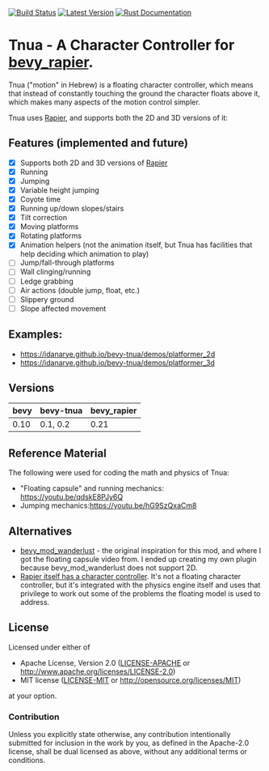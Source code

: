 [![Build Status](https://github.com/idanarye/bevy-tnua/workflows/CI/badge.svg)](https://github.com/idanarye/bevy-tnua/actions)
[![Latest Version](https://img.shields.io/crates/v/bevy-tnua.svg)](https://crates.io/crates/bevy-tnua)
[![Rust Documentation](https://img.shields.io/badge/api-rustdoc-blue.svg)](https://idanarye.github.io/bevy-tnua/)

# Tnua - A Character Controller for [bevy_rapier](https://github.com/dimforge/bevy_rapier).

Tnua ("motion" in Hebrew) is a floating character controller, which means that instead of constantly touching the ground the character floats above it, which makes many aspects of the motion control simpler.

Tnua uses [Rapier](https://rapier.rs/), and supports both the 2D and 3D versions of it:

## Features (implemented and future)

* [x] Supports both 2D and 3D versions of [Rapier](https://rapier.rs/)
* [x] Running
* [x] Jumping
* [x] Variable height jumping
* [x] Coyote time
* [x] Running up/down slopes/stairs
* [x] Tilt correction
* [x] Moving platforms
* [x] Rotating platforms
* [x] Animation helpers (not the animation itself, but Tnua has facilities that help deciding which animation to play)
* [ ] Jump/fall-through platforms
* [ ] Wall clinging/running
* [ ] Ledge grabbing
* [ ] Air actions (double jump, float, etc.)
* [ ] Slippery ground
* [ ] Slope affected movement

## Examples:

* https://idanarye.github.io/bevy-tnua/demos/platformer_2d
* https://idanarye.github.io/bevy-tnua/demos/platformer_3d

## Versions

| bevy | bevy-tnua | bevy_rapier |
|------|-----------|-------------|
| 0.10 | 0.1, 0.2  | 0.21        |

## Reference Material

The following were used for coding the math and physics of Tnua:

* "Floating capsule" and running mechanics: https://youtu.be/qdskE8PJy6Q
* Jumping mechanics:https://youtu.be/hG9SzQxaCm8

## Alternatives

* [bevy_mod_wanderlust](https://github.com/PROMETHIA-27/bevy_mod_wanderlust) - the original inspiration for this mod, and where I got the floating capsule video from. I ended up creating my own plugin because bevy_mod_wanderlust does not support 2D.
* [Rapier itself has a character controller](https://rapier.rs/docs/user_guides/bevy_plugin/character_controller). It's not a floating character controller, but it's integrated with the physics engine itself and uses that privilege to work out some of the problems the floating model is used to address.

## License

Licensed under either of

 * Apache License, Version 2.0 ([LICENSE-APACHE](LICENSE-APACHE) or http://www.apache.org/licenses/LICENSE-2.0)
 * MIT license ([LICENSE-MIT](LICENSE-MIT) or http://opensource.org/licenses/MIT)

at your option.

### Contribution

Unless you explicitly state otherwise, any contribution intentionally submitted
for inclusion in the work by you, as defined in the Apache-2.0 license, shall be dual licensed as above, without any
additional terms or conditions.
